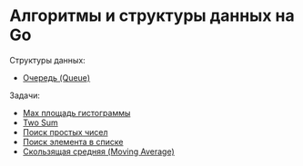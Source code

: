 # Алгоритмы и структуры данных на Go

Структуры данных:
- [Очередь (Queue)](queue)

Задачи:
- [Max площадь гистограммы](histogram)
- [Two Sum](2_sum)
- [Поиск простых чисел](prime_numbers)
- [Поиск элемента в списке](search)
- [Скользящая средняя (Moving Average)](moving_average)
